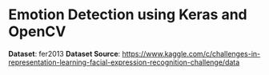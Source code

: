 # Emotion Detection using Keras and OpenCV

**Dataset**: fer2013
**Dataset Source**: https://www.kaggle.com/c/challenges-in-representation-learning-facial-expression-recognition-challenge/data
